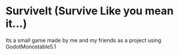 # SurviveIt (Survive Like you mean it...)
Its a small game made by me and my friends as a project using GodotMonostable5.1

